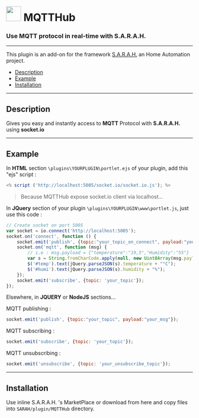 # <img src="../master/www/images/mqtthub.png" width="40px" height="40px"/> MQTTHub

### Use MQTT protocol in real-time with S.A.R.A.H.
***
This plugin is an add-on for the framework [S.A.R.A.H.](http://encausse.net/s-a-r-a-h) an Home Automation project.
* [Description](#description)
* [Example](#example)
* [Installation](#install)

***
<a name="description"></a>
## Description
Gives you easy and instantly access to **MQTT** Protocol with **S.A.R.A.H.** using **socket.io**
***

<a name="example"></a>
## Example

In **HTML** section `\plugins\YOURPLUGIN\portlet.ejs` of your plugin, add this "ejs" script :
```js
<% script ('http://localhost:5005/socket.io/socket.io.js'); %>
```
> Because MQTTHub expose socket.io client via localhost...

In **JQuery** section of your plugin `\plugins\YOURPLUGIN\www\portlet.js`, just use this code :
```js
// Create socket on port 5005
var socket = io.connect('http://localhost:5005');
socket.on('connect', function () {
    socket.emit('publish', {topic:"your_topic_on_connect", payload:"your_mess_on_connect"});
    socket.on('mqtt', function (msg) {
    	// i.e : msg.payload = {"temperature":"19,5","Humidity":"55"}
        var s = String.fromCharCode.apply(null, new Uint8Array(msg.payload));
        $('#temp').text(jQuery.parseJSON(s).temperature + "°C");
        $('#humi').text(jQuery.parseJSON(s).humidity + "%");
    });
    socket.emit('subscribe', {topic: 'your_topic'});
});
```

Elsewhere, in **JQUERY** or **NodeJS** sections...

MQTT publishing :

```js
socket.emit('publish', {topic:"your_topic", payload:"your_msg"});
```

MQTT subscribing :
```js
socket.emit('subscribe', {topic: 'your_topic'});
```

MQTT unsubscribing :
```js
socket.emit('unsubscribe', {topic: 'your_unsubscribe_topic'});
```
***

<a name="install"></a>
## Installation

Use inline S.A.R.A.H. 's MarketPlace or download from here and copy files into `SARAH/plugin/MQTTHub` directory.
